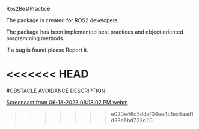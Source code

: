 Ros2BestPractice

The package is created for ROS2 developers.

The package has been implemented best practices and object oriented programming methods.

if a bug is found please Report it.

<<<<<<< HEAD
=======
#OBSTACLE AVOIDANCE DESCRIPTION:

[Screencast from 06-18-2023 08:18:02 PM.webm](https://github.com/Daviesss/Ros2BestPractice/assets/97457075/a442d169-0a83-4ccd-ba5c-172ea0f9d428)
>>>>>>> e020e46d5ddaf04ee4c1ec4aad1d33e5bd722d20
